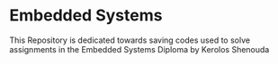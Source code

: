 # Embedded Systems
This Repository is dedicated towards saving codes used to solve assignments in the Embedded Systems Diploma by Kerolos Shenouda
